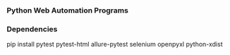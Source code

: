 ### Python Web Automation Programs

### Dependencies

pip install pytest pytest-html allure-pytest selenium openpyxl python-xdist

